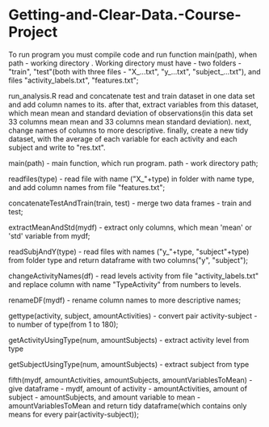 # Getting-and-Clear-Data.-Course-Project

To run program you must compile code and run function main(path), when path - working directory .
Working directory must have - two folders  - "train", "test"(both with three files - "X_...txt", "y_...txt", "subject_...txt"), and files "activity_labels.txt", "features.txt";
 
run_analysis.R read and concatenate test and train dataset in one data set and add column names to its. 
after that, extract variables from this dataset, which mean mean and standard deviation of observations(in this data set 33 columns mean mean and 33 columns mean standard deviation).
next, change names of columns to more descriptive.
finally, create a new tidy dataset, with the average of each variable for each activity and each subject and write to "res.txt".

main(path) - main function, which run program. path - work directory path;

readfiles(type) - read file with name ("X_"+type) in folder with name type, and add column names from file "features.txt";

concatenateTestAndTrain(train, test) - merge two data frames - train and test;

extractMeanAndStd(mydf) - extract only columns, which mean 'mean' or 'std' variable from mydf;

readSubjAndY(type) - read files with names ("y_"+type, "subject"+type) from folder type and return dataframe with two columns("y", "subject");

changeActivityNames(df) - read levels activity from file "activity_labels.txt" and replace column with name "TypeActivity" from numbers to levels.

renameDF(mydf) - rename column names to more descriptive names;

gettype(activity, subject, amountActivities) - convert pair activity-subject - to number of type(from 1 to 180);

getActivityUsingType(num, amountSubjects) - extract activity level from type

getSubjectUsingType(num, amountSubjects) - extract subject from type

fifth(mydf, amountActivities, amountSubjects, amountVariablesToMean) - give dataframe - mydf, amount of activity - amountActivities, amount of subject - amountSubjects, and amount variable to mean - amountVariablesToMean and return tidy dataframe(which contains only means for every pair(activity-subject));
